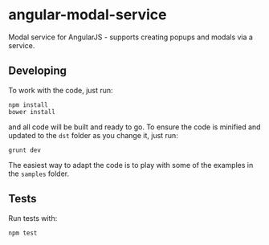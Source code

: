 angular-modal-service
=====================

Modal service for AngularJS - supports creating popups and modals via a service.

Developing
----------

To work with the code, just run:

```
npm install
bower install
```

and all code will be built and ready to go. To ensure the code is minified and updated to the `dst` folder
as you change it, just run:

```
grunt dev
```

The easiest way to adapt the code is to play with some of the examples in the ``samples`` folder.

Tests
-----

Run tests with:

```
npm test
```